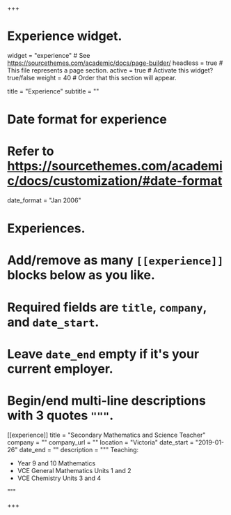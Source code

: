 +++
# Experience widget.
widget = "experience"  # See https://sourcethemes.com/academic/docs/page-builder/
headless = true  # This file represents a page section.
active = true  # Activate this widget? true/false
weight = 40  # Order that this section will appear.

title = "Experience"
subtitle = ""

# Date format for experience
#   Refer to https://sourcethemes.com/academic/docs/customization/#date-format
date_format = "Jan 2006"

# Experiences.
#   Add/remove as many `[[experience]]` blocks below as you like.
#   Required fields are `title`, `company`, and `date_start`.
#   Leave `date_end` empty if it's your current employer.
#   Begin/end multi-line descriptions with 3 quotes `"""`.
[[experience]]
  title = "Secondary Mathematics and Science Teacher"
  company = ""
  company_url = ""
  location = "Victoria"
  date_start = "2019-01-26"
  date_end = ""
  description = """
  Teaching:
  
  * Year 9 and 10 Mathematics
  * VCE General Mathematics Units 1 and 2
  * VCE Chemistry Units 3 and 4
  
  """

+++
